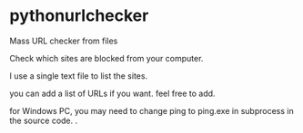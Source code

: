 # pythonurlchecker
Mass URL checker from files

Check which sites are blocked from your computer. 

I use a single text file to list the sites. 

you can add a list of URLs if you want. feel free to add. 

for Windows PC, you may need to change ping to ping.exe in subprocess in the source code. . 




